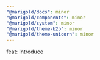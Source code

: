 ```yaml
---
"@marigold/docs": minor
"@marigold/components": minor
"@marigold/system": minor
"@marigold/theme-b2b": minor
"@marigold/theme-unicorn": minor
---
```


feat: Introduce <NumberFields>
